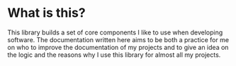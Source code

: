 # What is this?

This library builds a set of core components I like to use when developing software. The documentation written here aims to be both a practice for me on who to improve the documentation of my projects and to give an idea on the logic and the reasons why I use this library for almost all my projects.